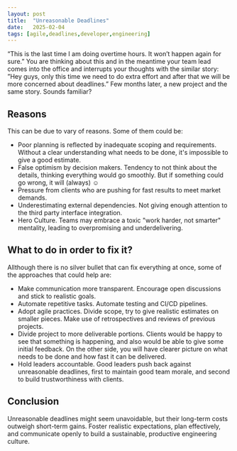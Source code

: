 ```yaml
---
layout: post
title:  "Unreasonable Deadlines"
date:   2025-02-04
tags: [agile,deadlines,developer,engineering]
---
```


“This is the last time I am doing overtime hours. It won’t happen again for sure.” You are thinking about this and in the meantime your team lead comes into the office and interrupts your thoughts with the similar story: ”Hey guys, only this time we need to do extra effort and after that we will be more concerned about deadlines.” Few months later, a new project and the same story. Sounds familiar? 

## Reasons

This can be due to vary of reasons. Some of them could be:

- Poor planning is reflected by inadequate scoping and requirements. Without a clear understanding what needs to be done, it's impossible to give a good estimate.
- False optimism by decision makers. Tendency to not think about the details, thinking everything would go smoothly. But if something could go wrong, it will (always) ☺
- Pressure from clients who are pushing for fast results to meet market demands.
- Underestimating external dependencies. Not giving enough attention to the third party interface integration.
- Hero Culture. Teams may embrace a toxic "work harder, not smarter" mentality, leading to overpromising and underdelivering.

## What to do in order to fix it?

Allthough there is no silver bullet that can fix everything at once, some of the approaches that could help are:

- Make communication more transparent. Encourage open discussions and stick to realistic goals.
- Automate repetitive tasks. Automate testing and CI/CD pipelines.
- Adopt agile practices. Divide scope, try to give realistic estimates on smaller pieces. Make use of retrospectives and reviews of previous projects.
- Divide project to more deliverable portions. Clients would be happy to see that something is happening, and also would be able to give some initial feedback. On the other side, you will have clearer picture on what needs to be done and how fast it can be delivered.
- Hold leaders accountable. Good leaders push back against unreasonable deadlines, first to maintain good team morale, and second to build trustworthiness with clients.

## Conclusion

Unreasonable deadlines might seem unavoidable, but their long-term costs outweigh short-term gains. Foster realistic expectations, plan effectively, and communicate openly to build a sustainable, productive engineering culture.